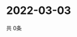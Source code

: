 # 2022-03-03
  共 0条

  <!-- BEGIN -->
  <!-- 最后更新时间Thu Mar 03 2022 04:06:59 GMT+0000 (Coordinated Universal Time) -->
  
  <!-- END -->
  
  